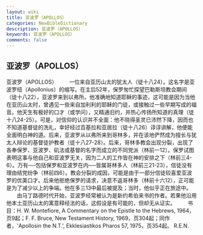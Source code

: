 ```yaml
---
layout: wiki
title: 亚波罗（APOLLOS）
categories: NewBibleDictionary
description: 亚波罗（APOLLOS）
keywords: 亚波罗（APOLLOS）
comments: false
---
```


## 亚波罗（APOLLOS）



亚波罗（APOLLOS）
　　一位来自亚历山太的犹太人（徒十八24）。这名字是亚波罗纽（Apollonius）的缩写。在主后52年，保罗匆忙探望巴勒斯坦教会期间（徒十八22），亚波罗来到以弗所。他准确地知道耶稣的事迹，这可能是因为当他在亚历山太时，曾遇见一些来自加利利的耶稣的门徒，或接触过一些早期写成的福音。他天生有极好的口才（或学问），又精通旧约，并热心传扬所知道的真理（徒十八24-25）。可是，对信仰的认识并不全面：他不晓得圣灵已沛然下降，因而也不知道基督徒的洗礼，幸好经过百基拉和亚居拉（徒十八26）谆谆讲解，他便能全面明白神的道。后来，亚波罗从以弗所来到哥林多，并在该地俨然成为擅长与犹太人辩论的基督徒护教者（徒十八27-28）。后来，哥林多教会出现分裂，出现了各奉保罗、亚波罗、矶法或基督的名字而成立的不同党派（林前一12）。保罗试图表明这事与他自己和亚波罗无关，因为二人的工作皆在神的安排之下（林前三4-6）。万有──包括保罗和亚波罗在内──皆属哥林多人（林前三21-23），信徒没有理由结党纷争（林前四6）。教会分裂的成因，可能是由于一部分信徒较喜爱亚波罗的优美口才。后来他拒绝保罗的请求，决意不返哥林多（林前十六12），正可能是为了减少以上的争端。他在多三13中最后被提及；当时，他似乎正在旅途中。
　　由马丁路德时代开始，亚波罗经常被认为是新约希伯来书的作者。若果他沿用他本土亚历山太的寓意释经法的话，这假设是有可能的，但却无从证实。
　　书目：H. W. Montefiore, A Commentary on the Epistle to the Hebrews,
1964，页9起；F. F. Bruce, New Testament
History, 1969，页304起；同作者，'Apollosin the N.T.', Ekklesiastikos Pharos 57, 1975，页354起。
R.E.N.



